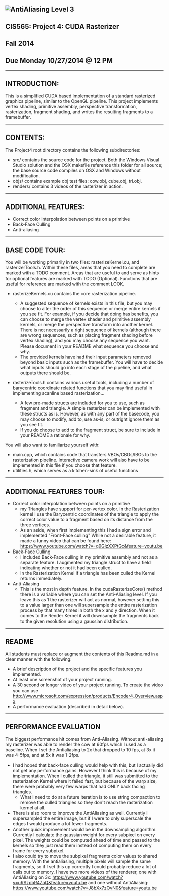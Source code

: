 ![AntiAliasing Level 3](https://raw.githubusercontent.com/RTCassidy1/Project4-Rasterizer/master/renders/AALevel3.png)
-------------------------------------------------------------------------------
CIS565: Project 4: CUDA Rasterizer
-------------------------------------------------------------------------------
Fall 2014
-------------------------------------------------------------------------------
Due Monday 10/27/2014 @ 12 PM
-------------------------------------------------------------------------------

-------------------------------------------------------------------------------
INTRODUCTION:
-------------------------------------------------------------------------------
This is a simplified CUDA based implementation of a standard rasterized graphics pipeline, similar to the OpenGL pipeline. This project implements vertex shading, primitive assembly, perspective transformation, rasterization, fragment shading, and writes the resulting fragments to a framebuffer. 


-------------------------------------------------------------------------------
CONTENTS:
-------------------------------------------------------------------------------
The Project4 root directory contains the following subdirectories:
	
* src/ contains the source code for the project. Both the Windows Visual Studio solution and the OSX makefile reference this folder for all source; the base source code compiles on OSX and Windows without modification.
* objs/ contains example obj test files: cow.obj, cube.obj, tri.obj.
* renders/ contains 3 videos of the rasterizer in action.

-------------------------------------------------------------------------------
ADDITIONAL FEATURES:
-------------------------------------------------------------------------------
* Correct color interpolation between points on a primitive
* Back-Face Culling
* Anti-aliasing

-------------------------------------------------------------------------------
BASE CODE TOUR:
-------------------------------------------------------------------------------
You will be working primarily in two files: rasterizeKernel.cu, and rasterizerTools.h. Within these files, areas that you need to complete are marked with a TODO comment. Areas that are useful to and serve as hints for optional features are marked with TODO (Optional). Functions that are useful for reference are marked with the comment LOOK.

* rasterizeKernels.cu contains the core rasterization pipeline. 
	* A suggested sequence of kernels exists in this file, but you may choose to alter the order of this sequence or merge entire kernels if you see fit. For example, if you decide that doing has benefits, you can choose to merge the vertex shader and primitive assembly kernels, or merge the perspective transform into another kernel. There is not necessarily a right sequence of kernels (although there are wrong sequences, such as placing fragment shading before vertex shading), and you may choose any sequence you want. Please document in your README what sequence you choose and why.
	* The provided kernels have had their input parameters removed beyond basic inputs such as the framebuffer. You will have to decide what inputs should go into each stage of the pipeline, and what outputs there should be. 

* rasterizeTools.h contains various useful tools, including a number of barycentric coordinate related functions that you may find useful in implementing scanline based rasterization...
	* A few pre-made structs are included for you to use, such as fragment and triangle. A simple rasterizer can be implemented with these structs as is. However, as with any part of the basecode, you may choose to modify, add to, use as-is, or outright ignore them as you see fit.
	* If you do choose to add to the fragment struct, be sure to include in your README a rationale for why. 

You will also want to familiarize yourself with:

* main.cpp, which contains code that transfers VBOs/CBOs/IBOs to the rasterization pipeline. Interactive camera work will also have to be implemented in this file if you choose that feature.
* utilities.h, which serves as a kitchen-sink of useful functions

-------------------------------------------------------------------------------
ADDITIONAL FEATURES TOUR:
-------------------------------------------------------------------------------
* Correct color interpolation between points on a primitive
	* my Triangles have support for per-vertex color.  In the Rasterization kernel I use the Barycentric coordinates of the triangle to apply the correct color value to a fragment based on its distance from the three vertices.
	* As an aside, when first implementing this I had a sign error and implemented "Front-Face culling" While not a desirable feature, it made a funny video that can be found here: https://www.youtube.com/watch?v=q9GIzXXPtGc&feature=youtu.be
* Back-Face Culling
	* I included Back-Face culling in my primitive assembly and not as a separate feature.  I augmented my triangle struct to have a field indicating whether or not it had been culled.  
	* In the Rasterization Kernel if a triangle has been culled the Kernel returns immediately.
* Anti-Aliasing
	* This is the most in depth feature.  In the cudaRasterizeCore() method there is a variable where you can set the Anti-Aliasing level.  If you leave this as 1 the rasterizer will act as normal, however setting this to a value larger than one will supersample the entire rasterization process by that many times in both the x and y direction.  When it comes to the Render Kernel it will downsample the fragments back to the given resolution using a gaussian distribution.


-------------------------------------------------------------------------------
README
-------------------------------------------------------------------------------
All students must replace or augment the contents of this Readme.md in a clear 
manner with the following:

* A brief description of the project and the specific features you implemented.
* At least one screenshot of your project running.
* A 30 second or longer video of your project running.  To create the video you
  can use http://www.microsoft.com/expression/products/Encoder4_Overview.aspx 
* A performance evaluation (described in detail below).

-------------------------------------------------------------------------------
PERFORMANCE EVALUATION
-------------------------------------------------------------------------------
The biggest performance hit comes from Anti-Aliasing. Without anti-aliasing my rasterizer was able to render the cow at 60fps which I used as a baseline.  When I set the Antialiasing to 2x that dropped to 10 fps, at 3x it was 4-5fps, and at 5x it was 1-2fps.  
* I had hoped that back-face culling would help with this, but I actually did not get any performance gains.  However I think this is because of my implementation.  When I culled the triangle, it still was submitted to the rasterization Kernel where it failed fast, but because of the warp size, there were probably very few warps that had ONLY back facing triangles.  
	* What I need to do at a future iteration is to use string compaction to remove the culled triangles so they don't reach the rasterization kernel at all.
* There is also room to improve the AntiAliasing as well. Currently I supersampled the entire image, but if I were to only superscale the edges I would produce a lot fewer fragments. 
* Another quick improvement would be in the downsampling algorithm.  Currently I calculate the gaussian weight for every subpixel on every pixel. The weights could be computed ahead of time and passed to the kernels so they just read them instead of computing them on every frame for every subpixel.
* I also could try to move the subpixel fragments color values to shared memory. With the antialiasing, multiple pixels will sample the same fragments, so if I set this up correctly I could probably reduce a lot of calls out to memory.
I have two more videos of the renderer, one with AntiAliasing on 3x: https://www.youtube.com/watch?v=uRSzpbR4ZaQ&feature=youtu.be
and one without AntiAliasing: https://www.youtube.com/watch?v=J8bXx7zOvN0&feature=youtu.be
